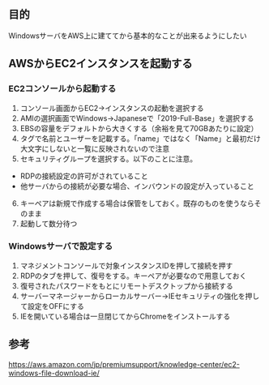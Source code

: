 ## 目的
WindowsサーバをAWS上に建ててから基本的なことが出来るようにしたい

## AWSからEC2インスタンスを起動する
### EC2コンソールから起動する
 1. コンソール画面からEC2→インスタンスの起動を選択する
 2. AMIの選択画面でWindows→Japaneseで「2019-Full-Base」を選択する
 3. EBSの容量をデフォルトから大きくする（余裕を見て70GBあたりに設定）
 4. タグで名前とユーザーを記載する。「name」ではなく「Name」と最初だけ大文字にしないと一覧に反映されないので注意
 5. セキュリティグループを選択する。以下のことに注意。 
  - RDPの接続設定の許可がされていること
  - 他サーバからの接続が必要な場合、インバウンドの設定が入っていること
 6. キーペアは新規で作成する場合は保管をしておく。既存のものを使うならそのまま
 7. 起動して数分待つ

### Windowsサーバで設定する
 1. マネジメントコンソールで対象インスタンスIDを押して接続を押す
 2. RDPのタブを押して、復号をする。キーペアが必要なので用意しておく
 3. 復号されたパスワードをもとにリモートデスクトップから接続する
 4. サーバーマネージャーからローカルサーバー→IEセキュリティの強化を押して設定をOFFにする
 5. IEを開いている場合は一旦閉じてからChromeをインストールする


## 参考
https://aws.amazon.com/jp/premiumsupport/knowledge-center/ec2-windows-file-download-ie/
